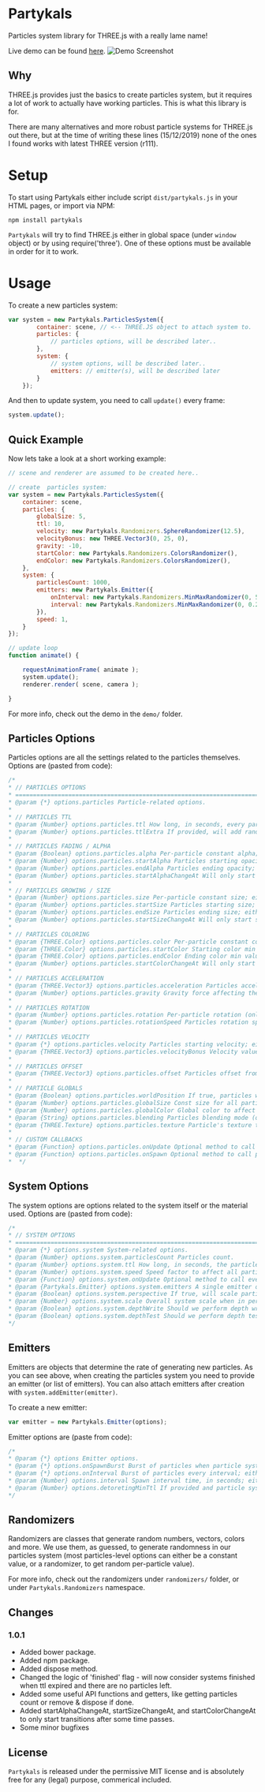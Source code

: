 # Partykals

Particles system library for THREE.js with a really lame name!

Live demo can be found [here](https://ronenness.github.io/partykals/demo/index.html).
![Demo Screenshot](demo/screenshot.png)

## Why

THREE.js provides just the basics to create particles system, but it requires a lot of work to actually have working particles. This is what this library is for.

There are many alternatives and more robust particle systems for THREE.js out there, but at the time of writing these lines (15/12/2019) none of the ones I found works with latest THREE version (r111).

# Setup

To start using Partykals either include script `dist/partykals.js` in your HTML pages, or import via NPM:

`npm install partykals`

`Partykals` will try to find THREE.js either in global space (under `window` object) or by using require('three'). One of these options must be available in order for it to work.

# Usage

To create a new particles system:

```js
var system = new Partykals.ParticlesSystem({
        container: scene, // <-- THREE.JS object to attach system to.
        particles: {
            // particles options, will be described later..
        },
        system: {
            // system options, will be described later..
            emitters: // emitter(s), will be described later
        }
    });
```

And then to update system, you need to call `update()` every frame:

```js
system.update();
```

## Quick Example

Now lets take a look at a short working example:

```js
// scene and renderer are assumed to be created here..

// create  particles system:
var system = new Partykals.ParticlesSystem({
    container: scene,
    particles: {
        globalSize: 5,
        ttl: 10,
        velocity: new Partykals.Randomizers.SphereRandomizer(12.5),
        velocityBonus: new THREE.Vector3(0, 25, 0),
        gravity: -10,
        startColor: new Partykals.Randomizers.ColorsRandomizer(),
        endColor: new Partykals.Randomizers.ColorsRandomizer(),
    },
    system: {
        particlesCount: 1000,
        emitters: new Partykals.Emitter({
            onInterval: new Partykals.Randomizers.MinMaxRandomizer(0, 5),
            interval: new Partykals.Randomizers.MinMaxRandomizer(0, 0.25),
        }),
        speed: 1,
    }
});

// update loop
function animate() {

    requestAnimationFrame( animate );
    system.update();
    renderer.render( scene, camera );

}
```

For more info, check out the demo in the `demo/` folder.

## Particles Options

Particles options are all the settings related to the particles themselves.
Options are (pasted from code):

```js
/*
* // PARTICLES OPTIONS
* ============================================================================
* @param {*} options.particles Particle-related options.
* 
* // PARTICLES TTL
* @param {Number} options.particles.ttl How long, in seconds, every particle lives.
* @param {Number} options.particles.ttlExtra If provided, will add random numbers from 0 to ttlExtra to particle's ttl.
* 
* // PARTICLES FADING / ALPHA
* @param {Boolean} options.particles.alpha Per-particle constant alpha; either a constant value (Number) or a Partykals.Randomizers.Randomizer instance to create random values.
* @param {Number} options.particles.startAlpha Particles starting opacity; either a constant value (Number) or a Partykals.Randomizers.Randomizer instance to create random values.
* @param {Number} options.particles.endAlpha Particles ending opacity; either a constant value (Number) or a Partykals.Randomizers.Randomizer instance to create random values.
* @param {Number} options.particles.startAlphaChangeAt Will only start shifting alpha when age is over this value; either a constant value (Number) or a Partykals.Randomizers.Randomizer instance to create random values.
* 
* // PARTICLES GROWING / SIZE
* @param {Number} options.particles.size Per-particle constant size; either a constant value (Number) or a Partykals.Randomizers.Randomizer instance to create random values.
* @param {Number} options.particles.startSize Particles starting size; either a constant value (Number) or a Partykals.Randomizers.Randomizer instance to create random values.
* @param {Number} options.particles.endSize Particles ending size; either a constant value (Number) or a Partykals.Randomizers.Randomizer instance to create random values.
* @param {Number} options.particles.startSizeChangeAt Will only start shifting size when age is over this value; either a constant value (Number) or a Partykals.Randomizers.Randomizer instance to create random values.
* 
* // PARTICLES COLORING
* @param {THREE.Color} options.particles.color Per-particle constant color; either a constant value (THREE.Color) or a Partykals.Randomizers.Randomizer instance to create random values.
* @param {THREE.Color} options.particles.startColor Starting color min value; either a constant value (THREE.Color) or a Partykals.Randomizers.Randomizer instance to create random values.
* @param {THREE.Color} options.particles.endColor Ending color min value; either a constant value (THREE.Color) or a Partykals.Randomizers.Randomizer instance to create random values.
* @param {Number} options.particles.startColorChangeAt Will only start shifting color when age is over this value; either a constant value (Number) or a Partykals.Randomizers.Randomizer instance to create random values.
* 
* // PARTICLES ACCELERATION 
* @param {THREE.Vector3} options.particles.acceleration Particles acceleration; either a constant value (THREE.Vector3) or a Partykals.Randomizers.Randomizer instance to create random values.
* @param {Number} options.particles.gravity Gravity force affecting the particles.    
* 
* // PARTICLES ROTATION
* @param {Number} options.particles.rotation Per-particle rotation (only works with texture); either a constant value (Number) or a Partykals.Randomizers.Randomizer instance to create random values.
* @param {Number} options.particles.rotationSpeed Particles rotation speed (only works with texture); either a constant value (Number) or a Partykals.Randomizers.Randomizer instance to create random values.
* 
* // PARTICLES VELOCITY 
* @param {*} options.particles.velocity Particles starting velocity; either a constant value (THREE.Vector3) or a Partykals.Randomizers.Randomizer instance to create random values.
* @param {THREE.Vector3} options.particles.velocityBonus Velocity value to add to all particles after randomizing velocity.
* 
* // PARTICLES OFFSET
* @param {THREE.Vector3} options.particles.offset Particles offset from system's center; either a constant value (THREE.Vector3) or a Partykals.Randomizers.Randomizer instance to create random values.
* 
* // PARTICLE GLOBALS
* @param {Boolean} options.particles.worldPosition If true, particles will maintain their world position after spawn even if the system moves.
* @param {Number} options.particles.globalSize Const size for all particles. Note: this is more efficient than setting per-particle size property.
* @param {Number} options.particles.globalColor Global color to affect all particles. Note: this is more efficient than setting per-particle color property.
* @param {String} options.particles.blending Particles blending mode (opaque / blend / additive).
* @param {THREE.Texture} options.particles.texture Particle's texture to use.
* 
* // CUSTOM CALLBACKS
* @param {Function} options.particles.onUpdate Optional method to call per-particle every update frame.
* @param {Function} options.particles.onSpawn Optional method to call per-particle every time a particle spawns (after everything is set).
*  */
```

## System Options

The system options are options related to the system itself or the material used.
Options are (pasted from code):

```js
/*
* // SYSTEM OPTIONS
* ============================================================================
* @param {*} options.system System-related options.
* @param {Number} options.system.particlesCount Particles count.
* @param {Number} options.system.ttl How long, in seconds, the particle system lives.
* @param {Number} options.system.speed Speed factor to affect all particles and emitting. Note: the only thing this don't affect is system's ttl.
* @param {Function} options.system.onUpdate Optional method to call every update frame.
* @param {Partykals.Emitter} options.system.emitters A single emitter or a list of emitters to attach to this system.
* @param {Boolean} options.system.perspective If true, will scale particles based on distance from camera.
* @param {Number} options.system.scale Overall system scale when in perspective mode (if perspective=false, will be ignored). A good value is between 400 and 600.
* @param {Boolean} options.system.depthWrite Should we perform depth write? (default to true).
* @param {Boolean} options.system.depthTest Should we perform depth test? (default to true).
*/
```

## Emitters

Emitters are objects that determine the rate of generating new particles. As you can see above, when creating the particles system you need to provide an emitter (or list of emitters). You can also attach emitters after creation with `system.addEmitter(emitter)`.

To create a new emitter:

```js
var emitter = new Partykals.Emitter(options);
```

Emitter options are (paste from code):

```js
/*
* @param {*} options Emitter options.
* @param {*} options.onSpawnBurst Burst of particles when particle system starts; either a constant value (Number) or a Partykals.Randomizers.Randomizer instance to create random numbers.
* @param {*} options.onInterval Burst of particles every interval; either a constant value (Number) or a Partykals.Randomizers.Randomizer instance to create random numbers.
* @param {Number} options.interval Spawn interval time, in seconds; either a constant value (Number) or a Partykals.Randomizers.Randomizer instance to create random numbers.
* @param {Number} options.detoretingMinTtl If provided and particle system's ttl is below this value, will start emitting less and less until stopping completely.
*/
```

## Randomizers

Randomizers are classes that generate random numbers, vectors, colors and more. We use them, as guessed, to generate randomness in our particles system (most particles-level options can either be a constant value, or a randomizer, to get random per-particle value).

For more info, check out the randomizers under `randomizers/` folder, or under `Partykals.Randomizers` namespace.

## Changes

### 1.0.1

- Added bower package.
- Added npm package.
- Added dispose method.
- Changed the logic of 'finished' flag - will now consider systems finished when ttl expired and there are no particles left.
- Added some useful API functions and getters, like getting particles count or remove & dispose if done.
- Added startAlphaChangeAt, startSizeChangeAt, and startColorChangeAt to only start transitions after some time passes.
- Some minor bugfixes

## License

`Partykals` is released under the permissive MIT license and is absolutely free for any (legal) purpose, commerical included.
